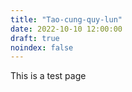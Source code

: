 ```yaml
---
title: "Tao-cung-quy-lun"
date: 2022-10-10 12:00:00
draft: true
noindex: false
---
```


This is a test page
